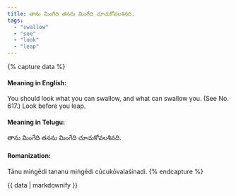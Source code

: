 ```yaml
---
title: తాను మింగేది తనను మింగేది చూచుకోవలశినది.
tags:
  - "swallow"
  - "see"
  - "look"
  - "leap"
---
```


{% capture data %}
#### Meaning in English:
You should look what you can swallow, and what can swallow you.
(See No. 617.)
Look before you leap.

#### Meaning in Telugu:
తాను మింగేది తనను మింగేది చూచుకోవలశినది.

#### Romanization:
Tānu miṅgēdi tananu miṅgēdi cūcukōvalaśinadi.
{% endcapture %}

{{ data | markdownify }}

